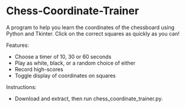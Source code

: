 # Chess-Coordinate-Trainer
A program to help you learn the coordinates of the chessboard using Python and Tkinter. Click on the correct squares as quickly as you can!

Features:

- Choose a timer of 10, 30 or 60 seconds
- Play as white, black, or a random choice of either
- Record high-scores
- Toggle display of coordinates on squares

Instructions:

- Download and extract, then run chess_coordinate_trainer.py.
